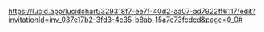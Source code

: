 https://lucid.app/lucidchart/329318f7-ee7f-40d2-aa07-ad7922ff6117/edit?invitationId=inv_037e17b2-3fd3-4c35-b8ab-15a7e73fcdcd&page=0_0#
